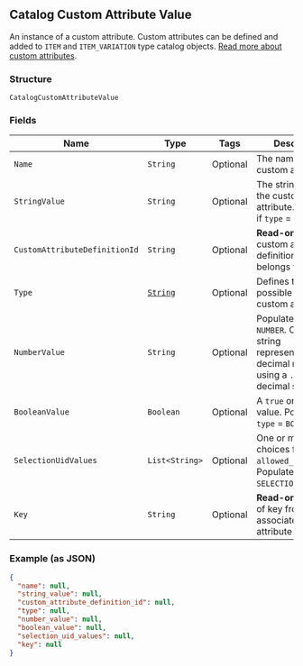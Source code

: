## Catalog Custom Attribute Value

An instance of a custom attribute. Custom attributes can be defined and
added to `ITEM` and `ITEM_VARIATION` type catalog objects.
[Read more about custom attributes](https://developer.squareup.com/docs/catalog-api/add-custom-attributes).

### Structure

`CatalogCustomAttributeValue`

### Fields

| Name | Type | Tags | Description |
|  --- | --- | --- | --- |
| `Name` | `String` | Optional | The name of the custom attribute. |
| `StringValue` | `String` | Optional | The string value of the custom attribute.  Populated if `type` = `STRING`. |
| `CustomAttributeDefinitionId` | `String` | Optional | __Read-only.__ The custom attribute definition this value belongs to. |
| `Type` | [`String`](/doc/models/catalog-custom-attribute-definition-type.md) | Optional | Defines the possible types for a custom attribute. |
| `NumberValue` | `String` | Optional | Populated if `type` = `NUMBER`. Contains a string<br>representation of a decimal number, using a `.` as the decimal separator. |
| `BooleanValue` | `Boolean` | Optional | A `true` or `false` value. Populated if `type` = `BOOLEAN`. |
| `SelectionUidValues` | `List<String>` | Optional | One or more choices from `allowed_selections`. Populated if `type` = `SELECTION`. |
| `Key` | `String` | Optional | __Read-only.__ A copy of key from the associated custom attribute definition. |

### Example (as JSON)

```json
{
  "name": null,
  "string_value": null,
  "custom_attribute_definition_id": null,
  "type": null,
  "number_value": null,
  "boolean_value": null,
  "selection_uid_values": null,
  "key": null
}
```

